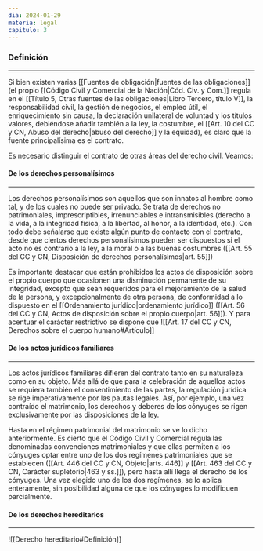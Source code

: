 ```yaml
---
dia: 2024-01-29
materia: legal
capitulo: 3
---
```

### Definición
---
Si bien existen varias [[Fuentes de obligación|fuentes de las obligaciones]] (el propio [[Código Civil y Comercial de la Nación|Cód. Civ. y Com.]] regula en el [[Título 5, Otras fuentes de las obligaciones|Libro Tercero, título V]], la responsabilidad civil, la gestión de negocios, el empleo útil, el enriquecimiento sin causa, la declaración unilateral de voluntad y los títulos valores, debiéndose añadir también a la ley, la costumbre, el [[Art. 10 del CC y CN, Abuso del derecho|abuso del derecho]] y la equidad), es claro que la fuente principalísima es el contrato. 

Es necesario distinguir el contrato de otras áreas del derecho civil. Veamos:

#### De los derechos personalísimos
---
Los derechos personalísimos son aquellos que son innatos al hombre como tal, y de los cuales no puede ser privado. Se trata de derechos no patrimoniales, imprescriptibles, irrenunciables e intransmisibles (derecho a la vida, a la integridad física, a la libertad, al honor, a la identidad, etc.). Con todo debe señalarse que existe algún punto de contacto con el contrato, desde que ciertos derechos personalísimos pueden ser dispuestos si el acto no es contrario a la ley, a la moral o a las buenas costumbres ([[Art. 55 del CC y CN, Disposición de derechos personalísimos|art. 55]])

Es importante destacar que están prohibidos los actos de disposición sobre el propio cuerpo que ocasionen una disminución permanente de su integridad, excepto que sean requeridos para el mejoramiento de la salud de la persona, y excepcionalmente de otra persona, de conformidad a lo dispuesto en el [[Ordenamiento jurídico|ordenamiento jurídico]] ([[Art. 56 del CC y CN, Actos de disposición sobre el propio cuerpo|art. 56]]). Y para acentuar el carácter restrictivo se dispone que ![[Art. 17 del CC y CN, Derechos sobre el cuerpo humano#Artículo]]
#### De los actos jurídicos familiares
---
Los actos jurídicos familiares difieren del contrato tanto en su naturaleza como en su objeto. Más allá de que para la celebración de aquellos actos se requiera también el consentimiento de las partes, la regulación jurídica se rige imperativamente por las pautas legales. Así, por ejemplo, una vez contraído el matrimonio, los derechos y deberes de los cónyuges se rigen exclusivamente por las disposiciones de la ley.

Hasta en el régimen patrimonial del matrimonio se ve lo dicho anteriormente. Es cierto que el Código Civil y Comercial regula las denominadas convenciones matrimoniales y que ellas permiten a los cónyuges optar entre uno de los dos regímenes patrimoniales que se establecen ([[Art. 446 del CC y CN, Objeto|arts. 446]] y [[Art. 463 del CC y CN, Carácter supletorio|463 y ss.]]), pero hasta allí llega el derecho de los cónyuges. Una vez elegido uno de los dos regímenes, se lo aplica enteramente, sin posibilidad alguna de que los cónyuges lo modifiquen parcialmente.

#### De los derechos hereditarios
---
![[Derecho hereditario#Definición]]